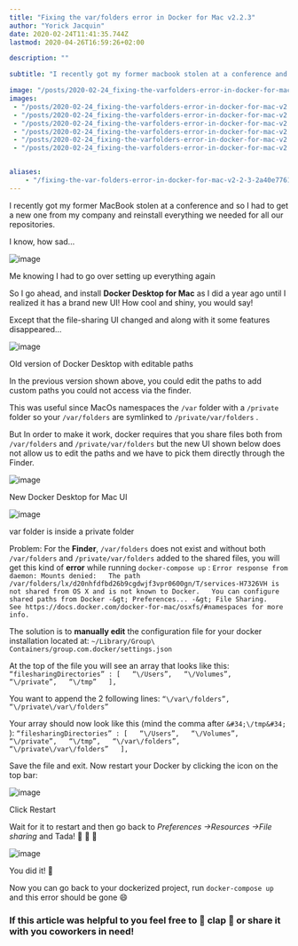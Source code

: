 ```yaml
---
title: "Fixing the var/folders error in Docker for Mac v2.2.3"
author: "Yorick Jacquin"
date: 2020-02-24T11:41:35.744Z
lastmod: 2020-04-26T16:59:26+02:00

description: ""

subtitle: "I recently got my former macbook stolen at a conference and so I had to get a new one from my company and reinstall everything we needed…"

image: "/posts/2020-02-24_fixing-the-varfolders-error-in-docker-for-mac-v2.2.3/images/1.gif" 
images:
 - "/posts/2020-02-24_fixing-the-varfolders-error-in-docker-for-mac-v2.2.3/images/1.gif" 
 - "/posts/2020-02-24_fixing-the-varfolders-error-in-docker-for-mac-v2.2.3/images/2.png" 
 - "/posts/2020-02-24_fixing-the-varfolders-error-in-docker-for-mac-v2.2.3/images/3.png" 
 - "/posts/2020-02-24_fixing-the-varfolders-error-in-docker-for-mac-v2.2.3/images/4.png" 
 - "/posts/2020-02-24_fixing-the-varfolders-error-in-docker-for-mac-v2.2.3/images/5.png" 
 - "/posts/2020-02-24_fixing-the-varfolders-error-in-docker-for-mac-v2.2.3/images/6.png" 


aliases:
    - "/fixing-the-var-folders-error-in-docker-for-mac-v2-2-3-2a40e776132d"
---
```


I recently got my former MacBook stolen at a conference and so I had to get a new one from my company and reinstall everything we needed for all our repositories.

I know, how sad…




![image](/posts/2020-02-24_fixing-the-varfolders-error-in-docker-for-mac-v2.2.3/images/1.gif)

Me knowing I had to go over setting up everything again



So I go ahead, and install **Docker Desktop for Mac** as I did a year ago until I realized it has a brand new UI! How cool and shiny, you would say!

Except that the file-sharing UI changed and along with it some features disappeared…




![image](/posts/2020-02-24_fixing-the-varfolders-error-in-docker-for-mac-v2.2.3/images/2.png)

Old version of Docker Desktop with editable paths



In the previous version shown above, you could edit the paths to add custom paths you could not access via the finder.

This was useful since MacOs namespaces the `/var` folder with a `/private` folder so your `/var/folders` are symlinked to `/private/var/folders` .

But In order to make it work, docker requires that you share files both from `/var/folders` and `/private/var/folders` but the new UI shown below does not allow us to edit the paths and we have to pick them directly through the Finder.




![image](/posts/2020-02-24_fixing-the-varfolders-error-in-docker-for-mac-v2.2.3/images/3.png)

New Docker Desktop for Mac UI





![image](/posts/2020-02-24_fixing-the-varfolders-error-in-docker-for-mac-v2.2.3/images/4.png)

var folder is inside a private folder



Problem: For the **Finder**, `/var/folders` does not exist and without both `/var/folders` and `/private/var/folders` added to the shared files, you will get this kind of **error** while running `docker-compose up` :
``Error response from daemon: Mounts denied:  
The path /var/folders/lx/d20nhfdfbd26b9cgdwjf3vpr0600gn/T/services-H7326VH is not shared from OS X and is not known to Docker.  
You can configure shared paths from Docker -&gt; Preferences... -&gt; File Sharing.  
See https://docs.docker.com/docker-for-mac/osxfs/#namespaces for more info.``

The solution is to **manually edit** the configuration file for your docker installation located at:
`~/Library/Group\ Containers/group.com.docker/settings.json`

At the top of the file you will see an array that looks like this:
`“filesharingDirectories” : [  
  “\/Users”,  
  “\/Volumes”,  
  “\/private”,  
  “\/tmp”  
],`

You want to append the 2 following lines:
`“\/var\/folders”,  
“\/private\/var\/folders”`

Your array should now look like this (mind the comma after `&#34;\/tmp&#34;` ):
`“filesharingDirectories” : [  
  “\/Users”,  
  “\/Volumes”,  
  “\/private”,  
  “\/tmp”,  
  “\/var\/folders”,  
  “\/private\/var\/folders”  
],`

Save the file and exit. Now restart your Docker by clicking the icon on the top bar:




![image](/posts/2020-02-24_fixing-the-varfolders-error-in-docker-for-mac-v2.2.3/images/5.png)

Click Restart



Wait for it to restart and then go back to _Preferences -&gt;Resources -&gt;File sharing_ and Tada! 🎉 🎉 🎉




![image](/posts/2020-02-24_fixing-the-varfolders-error-in-docker-for-mac-v2.2.3/images/6.png)

You did it! 👏



Now you can go back to your dockerized project, run `docker-compose up` and this error should be gone 😄

### **If this article was helpful to you feel free to 👏 clap 👏 or share it with you coworkers in need!**
